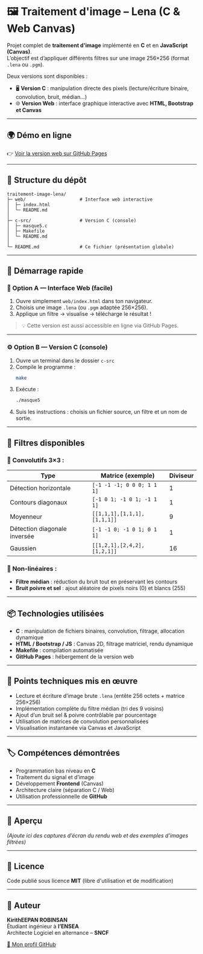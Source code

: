 # 🖼️ Traitement d'image – Lena (C & Web Canvas)

Projet complet de **traitement d'image** implémenté en **C** et en **JavaScript (Canvas)**.  
L’objectif est d’appliquer différents filtres sur une image 256×256 (format `.lena` ou `.pgm`).

Deux versions sont disponibles :  
- 🖥️ **Version C** : manipulation directe des pixels (lecture/écriture binaire, convolution, bruit, médian…)  
- 🌐 **Version Web** : interface graphique interactive avec **HTML, Bootstrap et Canvas**

---

## 🌍 Démo en ligne
👉 [Voir la version web sur GitHub Pages](https://robinsankirithheepan.github.io/traitement-image-lena/)

---

## 📂 Structure du dépôt
```
traitement-image-lena/
├─ web/                    # Interface web interactive
│  ├─ index.html
│  └─ README.md
│
├─ c-src/                  # Version C (console)
│  ├─ masque5.c
│  ├─ Makefile
│  └─ README.md
│
└─ README.md               # Ce fichier (présentation globale)
```

---

## 🚀 Démarrage rapide

### 🧠 Option A — Interface Web (facile)
1. Ouvre simplement `web/index.html` dans ton navigateur.  
2. Choisis une image `.lena` (ou `.pgm` adaptée 256×256).  
3. Applique un filtre → visualise → télécharge le résultat !

> 💡 Cette version est aussi accessible en ligne via GitHub Pages.

---

### ⚙️ Option B — Version C (console)
1. Ouvre un terminal dans le dossier `c-src`
2. Compile le programme :
   ```bash
   make
   ```
3. Exécute :
   ```bash
   ./masque5
   ```
4. Suis les instructions : choisis un fichier source, un filtre et un nom de sortie.

---

## 🧪 Filtres disponibles

### 🔹 Convolutifs 3×3 :
| Type                      | Matrice (exemple) | Diviseur |
|----------------------------|------------------|-----------|
| Détection horizontale      | `[-1 -1 -1; 0 0 0; 1 1 1]` | 1 |
| Contours diagonaux         | `[-1 0 1; -1 0 1; -1 1 1]` | 1 |
| Moyenneur                  | `[[1,1,1],[1,1,1],[1,1,1]]` | 9 |
| Détection diagonale inversée | `[-1 -1 0; -1 0 1; 0 1 1]` | 1 |
| Gaussien                   | `[[1,2,1],[2,4,2],[1,2,1]]` | 16 |

### 🔹 Non-linéaires :
- **Filtre médian** : réduction du bruit tout en préservant les contours  
- **Bruit poivre et sel** : ajout aléatoire de pixels noirs (0) et blancs (255)

---

## 📦 Technologies utilisées
- **C** : manipulation de fichiers binaires, convolution, filtrage, allocation dynamique  
- **HTML / Bootstrap / JS** : Canvas 2D, filtrage matriciel, rendu dynamique  
- **Makefile** : compilation automatisée  
- **GitHub Pages** : hébergement de la version web  

---

## 🧠 Points techniques mis en œuvre
- Lecture et écriture d’image brute `.lena` (entête 256 octets + matrice 256×256)  
- Implémentation complète du filtre médian (tri des 9 voisins)  
- Ajout d’un bruit sel & poivre contrôlable par pourcentage  
- Utilisation de matrices de convolution personnalisées  
- Visualisation instantanée via Canvas et JavaScript  

---

## 🏷️ Compétences démontrées
- Programmation bas niveau en **C**  
- Traitement du signal et d’image  
- Développement **Frontend** (Canvas)  
- Architecture claire (séparation C / Web)  
- Utilisation professionnelle de **GitHub**

---

## 📸 Aperçu
*(Ajoute ici des captures d’écran du rendu web et des exemples d’images filtrées)*

---

## 📄 Licence
Code publié sous licence **MIT** (libre d'utilisation et de modification)

---

## 👤 Auteur
**KirithEEPAN ROBINSAN**  
Étudiant ingénieur à **l’ENSEA**  
Architecte Logiciel en alternance – **SNCF**  

[🔗 Mon profil GitHub](https://github.com/RobinsanKirithEEPAN)
